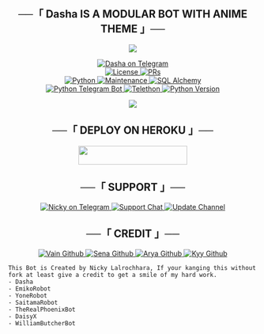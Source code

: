 <h2 align="center">
    ──「 Dasha IS A MODULAR BOT WITH ANIME THEME 」──
</h2>

<p align="center">
  <img src="https://firebasestorage.googleapis.com/v0/b/baby-bawitlung-story.appspot.com/o/Image%20file%2FNew%20pp%20fid.png?alt=media&token=2df32c52-8095-4227-80d2-2a1ca822a7a6">
</p>

<p align="center">
<a href="https://t.me/Dashaxbot"> <img src="https://github.com/lalrochhara/Dasha/blob/Dasha/Dasha/resources/Dasha-robot.svg" alt="Dasha on Telegram" /> </a></br>
<a href="https://github.com/lalrochhara/Dasha/blob/master/LICENSE"> <img src="https://img.shields.io/badge/License-GPLv3-blueviolet?style=for-the-badge" alt="License" /> </a>
<a href="https://makeapullrequest.com"> <img src="https://img.shields.io/badge/PRs-Welcome-yellow?style=for-the-badge" alt="PRs" /></a></br>
<a href="https://www.python.org/"> <img src="https://img.shields.io/badge/Made%20With-Python-orange?style=for-the-badge&logo=python" alt="Python" /> </a>
<a href="https://GitHub.com/lalrochhara/Dasha"> <img src="https://img.shields.io/badge/Maintained-No-lightgrey?style=for-the-badge" alt="Maintenance" /> </a>
<a href="https://docs.sqlalchemy.org/en/14/"> <img src="https://img.shields.io/badge/SQL%20Alchemy-1.4.29-green?style=for-the-badge" alt="SQL Alchemy" /> </a><br>
<a href="https://python-telegram-bot.org"> <img src="https://img.shields.io/badge/PTB-13.10-white?style=for-the-badge&logo=github" alt="Python Telegram Bot" /> </a>
<a href="https://docs.telethon.dev"> <img src="https://img.shields.io/badge/Telethon-1.23.0-red?style=for-the-badge&logo=github" alt="Telethon" /> </a>
<a href="https://docs.python.org"> <img src="https://img.shields.io/badge/Python-3.10.1-purple?style=for-the-badge&logo=python" alt="Python Version" /> </a>
</p>

<p align="center">
  <img src="https://telegra.ph/file/3931976db775cf0955241.jpg">
</p>

<h2 align="center">
    ──「 DEPLOY ON HEROKU 」──
</h2>

<p align="center"><a href="https://heroku.com/deploy?template=https://github.com/lalrochhara/Dasha"> <img src="https://img.shields.io/badge/Deploy%20To%20Heroku-purple?style=for-the-badge&logo=heroku" width="220" height="38.45"/></a></p>


<h2 align="center">
    ──「 SUPPORT 」──
</h2>

<p align="center">
<a href="https://t.me/NickyLrca"> <img src="https://img.shields.io/badge/Nicky-Lalrochhara-green?style=for-the-badge&logo=telegram" alt="Nicky on Telegram" /> </a>
<a href="https://t.me/machinaxsupport"> <img src="https://img.shields.io/badge/Support-Chat-green?style=for-the-badge&logo=telegram" alt="Support Chat" /> </a>
<a href="https://t.me/machinaxupdate"> <img src="https://img.shields.io/badge/Update-Channel-green?style=for-the-badge&logo=telegram" alt="Update Channel" /> </a>
</p>

<h2 align="center">
    ──「 CREDIT 」──
</h2>

<p align="center">
<a href="https://github.com/lalrochhara"> <img src="https://img.shields.io/badge/Vain-Github-magenta?style=for-the-badge&logo=github" alt="Vain Github" /> </a>
<a href="https://github.com/kennedy-ex"> <img src="https://img.shields.io/badge/Sena-Github-magenta?style=for-the-badge&logo=github" alt="Sena Github" /> </a>
<a href="https://github.com/Aryazakaria01"> <img src="https://img.shields.io/badge/Arya-Github-magenta?style=for-the-badge&logo=github" alt="Arya Github" /> </a>
<a href="https://github.com/zxcskyy"> <img src="https://img.shields.io/badge/Kyy-Github-magenta?style=for-the-badge&logo=github" alt="Kyy Github" /> </a>
</p>

```
This Bot is Created by Nicky Lalrochhara, If your kanging this without fork at least give a credit to get a smile of my hard work. 
- Dasha
- EmikoRobot
- YoneRobot
- SaitamaRobot 
- TheRealPhoenixBot
- DaisyX 
- WilliamButcherBot
```

